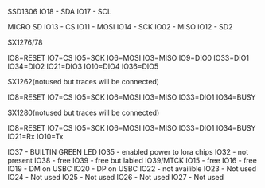 SSD1306
IO18 - SDA
IO17 - SCL

MICRO SD
IO13 - CS
IO11 - MOSI
IO14 - SCK
IO02 - MISO
IO12 - SD2

SX1276/78

IO8=RESET
IO7=CS
IO5=SCK
IO6=MOSI
IO3=MISO
IO9=DIO0
IO33=DIO1
IO34=DIO2
IO21=DIO3
IO10=DIO4
IO36=DIO5

SX1262(notused but traces will be connected)

IO8=RESET
IO7=CS
IO5=SCK
IO6=MOSI
IO3=MISO
IO33=DIO1
IO34=BUSY

SX1280(notused but traces will be connected)

IO8=RESET
IO7=CS
IO5=SCK
IO6=MOSI
IO3=MISO
IO33=DIO1
IO34=BUSY
IO21=Rx
IO10=Tx

IO37 - BUILTIN GREEN LED
IO35 - enabled power to lora chips
IO32 - not present
IO38 - free
IO39 - free but labled IO39/MTCK
IO15 - free
IO16 - free
IO19 - DM on USBC
IO20 - DP on USBC
IO22 - not availible
IO23 - Not used
IO24 - Not used
IO25 - Not used
IO26 - Not used
IO27 - Not used